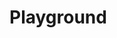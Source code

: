 <script setup lang="ts">
import { defineClientComponent } from 'vitepress'

const PdfComp = defineClientComponent(() => {
  return import("./components/PdfViewer.vue")
})
</script>

# Playground

<div class="pdf_viewer">
  <PdfComp />
</div>

<style>
._vue-pdf_js_playground > div {
    width: 100%;
}
</style>
